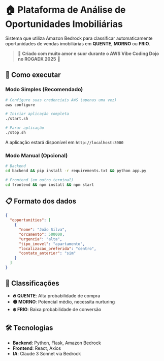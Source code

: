 # 🏠 Plataforma de Análise de Oportunidades Imobiliárias

Sistema que utiliza Amazon Bedrock para classificar automaticamente oportunidades de vendas imobiliárias em **QUENTE**, **MORNO** ou **FRIO**.

> 💝 **Criado com muito amor e suor durante o AWS Vibe Coding Dojo no ROGADX 2025** 🚀

## 🚀 Como executar

### Modo Simples (Recomendado)

```bash
# Configure suas credenciais AWS (apenas uma vez)
aws configure

# Iniciar aplicação completa
./start.sh

# Parar aplicação
./stop.sh
```

A aplicação estará disponível em `http://localhost:3000`

### Modo Manual (Opcional)

```bash
# Backend
cd backend && pip install -r requirements.txt && python app.py

# Frontend (em outro terminal)
cd frontend && npm install && npm start
```

## 📋 Formato dos dados

```json
{
  "opportunities": [
    {
      "nome": "João Silva",
      "orcamento": 500000,
      "urgencia": "alta",
      "tipo_imovel": "apartamento",
      "localizacao_preferida": "centro",
      "contato_anterior": "sim"
    }
  ]
}
```

## 🎯 Classificações

- **🔥 QUENTE**: Alta probabilidade de compra
- **🟡 MORNO**: Potencial médio, necessita nurturing  
- **❄️ FRIO**: Baixa probabilidade de conversão

## 🛠️ Tecnologias

- **Backend**: Python, Flask, Amazon Bedrock
- **Frontend**: React, Axios
- **IA**: Claude 3 Sonnet via Bedrock
